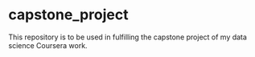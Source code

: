 # capstone_project
This repository is to be used in fulfilling the capstone project of my data science Coursera work.
